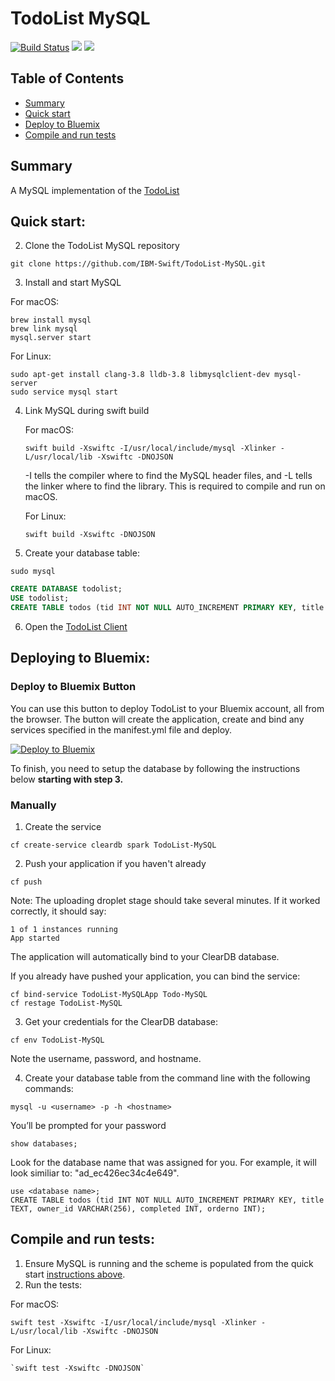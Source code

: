 # TodoList MySQL

[![Build Status](https://travis-ci.org/IBM-Swift/TodoList-MySQL.svg?branch=master)](https://travis-ci.org/IBM-Swift/TodoList-MySQL)
![](https://img.shields.io/badge/Swift-3.0.2%20RELEASE-orange.svg?style=flat)
![](https://img.shields.io/badge/platform-Linux,%20macOS-blue.svg?style=flat)


## Table of Contents
* [Summary](#summary)
* [Quick start](#quick-start)
* [Deploy to Bluemix](#setup-mysql-service-in-bluemix)
* [Compile and run tests](#compile-and-run-tests)

## Summary

A MySQL implementation of the [TodoList](https://github.com/IBM-Swift/todolist-boilerplate)

## Quick start:

2. Clone the TodoList MySQL repository 
 
  `git clone https://github.com/IBM-Swift/TodoList-MySQL.git`

3. Install and start MySQL

  For macOS:
  
  ```
  brew install mysql
  brew link mysql
  mysql.server start
  ```
  
  For Linux:
  
  ```
  sudo apt-get install clang-3.8 lldb-3.8 libmysqlclient-dev mysql-server
  sudo service mysql start
  ```
  
4. Link MySQL during swift build

    For macOS:
  
    `swift build -Xswiftc -I/usr/local/include/mysql -Xlinker -L/usr/local/lib -Xswiftc -DNOJSON` 

    -I tells the compiler where to find the MySQL header files, and -L tells the linker where to find the library. This is required to compile and run on macOS.
  
    For Linux:
  
    `swift build -Xswiftc -DNOJSON`

5. Create your database table:

 `sudo mysql`

  ```sql 
  CREATE DATABASE todolist;
  USE todolist;
  CREATE TABLE todos (tid INT NOT NULL AUTO_INCREMENT PRIMARY KEY, title TEXT, owner_id VARCHAR(256), completed INT, orderno INT);
  ```
 
6. Open the [TodoList Client](http://www.todobackend.com/client/index.html?http://localhost:8090)

## Deploying to Bluemix:

### Deploy to Bluemix Button

You can use this button to deploy TodoList to your Bluemix account, all from the browser. The button will create the application, create and bind any services specified in the manifest.yml file and deploy.

[![Deploy to Bluemix](https://bluemix.net/deploy/button.png)](https://bluemix.net/deploy?repository=https://github.com/IBM-Swift/TodoList-MySQL)

To finish, you need to setup the database by following the instructions below **starting with step 3.**

### Manually

1. Create the service

  ```
  cf create-service cleardb spark TodoList-MySQL
  ```

2. Push your application if you haven't already

  ```
  cf push
  ```


  Note: The uploading droplet stage should take several minutes. If it worked correctly, it should say:
  
  ```
  1 of 1 instances running
  App started
  ```

  The application will automatically bind to your ClearDB database.

  If you already have pushed your application, you can bind the service:

  ```
  cf bind-service TodoList-MySQLApp Todo-MySQL
  cf restage TodoList-MySQL
  ```

3. Get your credentials for the ClearDB database:

  ```
  cf env TodoList-MySQL
  ```

  Note the username, password, and hostname.

4. Create your database table from the command line with the following commands:

  ```
  mysql -u <username> -p -h <hostname>
  ```
  
  You’ll be prompted for your password

  ```
  show databases;
  ```
  
  Look for the database name that was assigned for you. For example, it will look similiar to: "ad_ec426ec34c4e649".
  
  ```
  use <database name>;
  CREATE TABLE todos (tid INT NOT NULL AUTO_INCREMENT PRIMARY KEY, title TEXT, owner_id VARCHAR(256), completed INT, orderno INT);
  ```

## Compile and run tests:

1. Ensure MySQL is running and the scheme is populated from the quick start [instructions above](#quick-start).
2. Run the tests:

  For macOS:

  `swift test -Xswiftc -I/usr/local/include/mysql -Xlinker -L/usr/local/lib -Xswiftc -DNOJSON`
  
  For Linux:
  
    `swift test -Xswiftc -DNOJSON`

